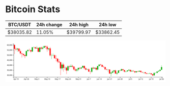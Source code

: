 # Bitcoin Stats

BTC/USDT|24h change|24h high|24h low|
|---|---|---|---|
|$38035.82|11.05%|$39799.97|$33862.45|

<img src="./chart.svg">

